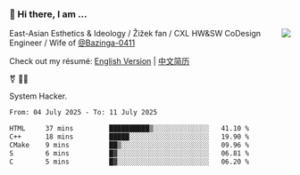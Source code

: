 ### 👋 Hi there, I am ...

<img align="right" src="https://github-readme-stats.vercel.app/api?username=vickiegpt&show_icons=true&icon_color=0366d6&bg_color=ffffff&hide_title=true" />

East-Asian Esthetics & Ideology / Žižek fan / CXL HW&SW CoDesign Engineer / Wife of [@Bazinga-0411](https://bazinga-0411.github.io/)

Check out my résumé: [English Version](http://asplos.dev/) | [中文简历](http://asplos.dev/CN.html)

⚧️ 
🏳️‍⚧️ 

System Hacker.


<!--START_SECTION:waka-->

```txt
From: 04 July 2025 - To: 11 July 2025

HTML     37 mins         ██████████▒░░░░░░░░░░░░░░   41.10 %
C++      18 mins         █████░░░░░░░░░░░░░░░░░░░░   19.90 %
CMake    9 mins          ██▒░░░░░░░░░░░░░░░░░░░░░░   09.96 %
S        6 mins          █▓░░░░░░░░░░░░░░░░░░░░░░░   06.81 %
C        5 mins          █▓░░░░░░░░░░░░░░░░░░░░░░░   06.20 %
```

<!--END_SECTION:waka-->
